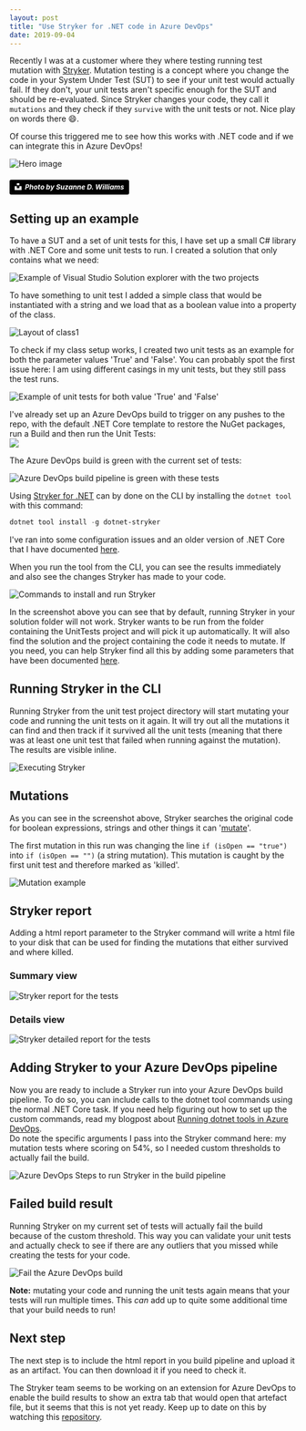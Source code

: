 ```yaml
---
layout: post
title: "Use Stryker for .NET code in Azure DevOps"
date: 2019-09-04
---
```


Recently I was at a customer where they where testing running test mutation with  [Stryker](https://stryker-mutator.io/stryker-net/). Mutation testing is a concept where you change the code in your System Under Test (SUT) to see if your unit test would actually fail. If they don't, your unit tests aren't specific enough for the SUT and should be re-evaluated. Since Stryker changes your code, they call it `mutations` and they check if they `survive` with the unit tests or not. Nice play on words there 😄.  

Of course this triggered me to see how this works with .NET code and if we can integrate this in Azure DevOps!

![Hero image](/images/20190829/suzanne-d-williams-VMKBFR6r_jg-unsplash.jpg)
##### <a style="background-color:black;color:white;text-decoration:none;padding:4px 6px;font-family:-apple-system, BlinkMacSystemFont, &quot;San Francisco&quot;, &quot;Helvetica Neue&quot;, Helvetica, Ubuntu, Roboto, Noto, &quot;Segoe UI&quot;, Arial, sans-serif;font-size:12px;font-weight:bold;line-height:1.2;display:inline-block;border-radius:3px" href="https://unsplash.com/@scw1217?utm_medium=referral&amp;utm_campaign=photographer-credit&amp;utm_content=creditBadge" target="_blank" rel="noopener noreferrer" title="Photo by Suzanne D. Williams"><span style="display:inline-block;padding:2px 3px"><svg xmlns="http://www.w3.org/2000/svg" style="height:12px;width:auto;position:relative;vertical-align:middle;top:-2px;fill:white" viewBox="0 0 32 32"><title>unsplash-logo</title><path d="M10 9V0h12v9H10zm12 5h10v18H0V14h10v9h12v-9z"></path></svg></span><span style="display:inline-block;padding:2px 3px">Photo by Suzanne D. Williams</span></a>

## Setting up an example
To have a SUT and a set of unit tests for this, I have set up a small C# library with .NET Core and some unit tests to run. I created a solution that only contains what we need:  

![Example of Visual Studio Solution explorer with the two projects](/images/20190829/2019-08-29_SolutionExplorer.png)

To have something to unit test I added a simple class that would be instantiated with a string and we load that as a boolean value into a property of the class.  

![Layout of class1](/images/20190829/2019-08-29_StrykerDemo.Class1.png)

To check if my class setup works, I created two unit tests as an example for both the parameter values 'True' and 'False'. You can probably spot the first issue here: I am using different casings in my unit tests, but they still pass the test runs.   

![Example of unit tests for both value 'True' and 'False'](/images/20190829/2019-08-29_StrykerDemo.UnitTests.png)

I've already set up an Azure DevOps build to trigger on any pushes to the repo, with the default .NET Core template to restore the NuGet packages, run a Build and then run the Unit Tests:  
![](/images/20190829/2019-09-04_StrykerAzureDevOps.png)

The Azure DevOps build is green with the current set of tests:

![Azure DevOps build pipeline is green with these tests](/images/20190829/2019-08-29AzureDevOpsBuild.png)

Using [Stryker for .NET](https://stryker-mutator.io/stryker-net/quickstart) can by done on the CLI by installing the `dotnet tool` with this command:
``` powershell
dotnet tool install -g dotnet-stryker
```
I've ran into some configuration issues and an older version of .NET Core that I have documented [here](https://rajbos.github.io/blog/2019/09/03/fixing-error-.NET-core-dotnet-new-tool-manifest). 

When you run the tool from the CLI, you can see the results immediately and also see the changes Stryker has made to your code. 

![Commands to install and run Stryker](/images/20190829/2019-08-29WindowsTerminalInstallStryker.png)

In the screenshot above you can see that by default, running Stryker in your solution folder will not work. Stryker wants to be run from the folder containing the UnitTests project and will pick it up automatically. It will also find the solution and the project containing the code it needs to mutate. If you need, you can help Stryker find all this by adding some parameters that have been documented [here](https://github.com/stryker-mutator/stryker-net/blob/master/docs/Configuration.md#unary-operators).

## Running Stryker in the CLI
Running Stryker from the unit test project directory will start mutating your code and running the unit tests on it again. It will try out all the mutations it can find and then track if it survived all the unit tests (meaning that there was at least one unit test that failed when running against the mutation). The results are visible inline.

![Executing Stryker](/images/20190829/2019-08-29_TerminalStrykerRun.png) 

## Mutations
As you can see in the screenshot above, Stryker searches the original code for boolean expressions, strings and other things it can '[mutate](https://github.com/stryker-mutator/stryker-net/blob/master/docs/Mutators.md)'. 

The first mutation in this run was changing the line `if (isOpen == "true")` into `if (isOpen == "")` (a string mutation). This mutation is caught by the first unit test and therefore marked as 'killed'.

![Mutation example](/images/20190829/2019-09-04StrykerMutation.png)  

## Stryker report
Adding a html report parameter to the Stryker command will write a html file to your disk that can be used for finding the mutations that either survived and where killed.  

### Summary view
![Stryker report for the tests](/images/20190829/2019-08-29StrykerReport.png)  

### Details view
![Stryker detailed report for the tests](/images/20190829/2019-08-29StrykerReportDetails.png)  

## Adding Stryker to your Azure DevOps pipeline
Now you are ready to include a Stryker run into your Azure DevOps build pipeline. To do so, you can include calls to the dotnet tool commands using the normal .NET Core task. If you need help figuring out how to set up the custom commands, read my blogpost about [Running dotnet tools in Azure DevOps](https://rajbos.github.io/blog/2019/09/03/Running-dotnet-tools-in-azure-devops).  
Do note the specific arguments I pass into the Stryker command here: my mutation tests where scoring on 54%, so I needed custom thresholds to actually fail the build. 

![Azure DevOps Steps to run Stryker in the build pipeline](/images/20190829/2019-09-04_StrykerAzureDevOpsConfig.png)  

## Failed build result
Running Stryker on my current set of tests will actually fail the build because of the custom threshold. This way you can validate your unit tests and actually check to see if there are any outliers that you missed while creating the tests for your code.

![Fail the Azure DevOps build](/images/20190829/2019-09-04_AzureDevOpsFailedBuild.png)

**Note:** mutating your code and running the unit tests again means that your tests will run multiple times. This *can* add up to quite some additional time that your build needs to run!

## Next step
The next step is to include the html report in you build pipeline and upload it as an artifact. You can then download it if you need to check it.

The Stryker team seems to be working on an extension for Azure DevOps to enable the build results to show an extra tab that would open that artefact file, but it seems that this is not yet ready. Keep up to date on this by watching this [repository](https://github.com/stryker-mutator/azure-devops-mutationreport-publisher).
